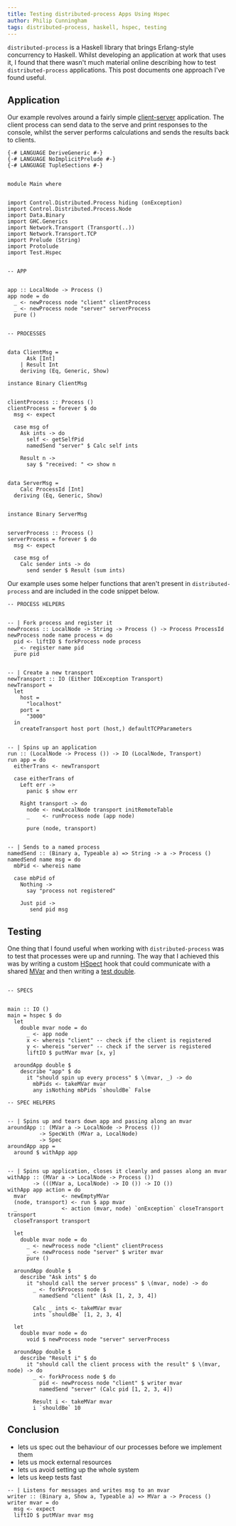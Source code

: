 ```yaml
---
title: Testing distributed-process Apps Using Hspec
author: Philip Cunningham
tags: distributed-process, haskell, hspec, testing
---
```


`distributed-process` is a Haskell library that brings Erlang-style concurrency to Haskell. Whilst developing an application at work that uses it, I found that there wasn't much material online describing how to test `distributed-process` applications. This post documents one approach I've found useful.

## Application

Our example revolves around a fairly simple [client-server](https://en.wikipedia.org/wiki/Client%E2%80%93server_model) application. The client process can send data to the serve and print responses to the console, whilst the server performs calculations and sends the results back to clients.

```
{-# LANGUAGE DeriveGeneric #-}
{-# LANGUAGE NoImplicitPrelude #-}
{-# LANGUAGE TupleSections #-}


module Main where


import Control.Distributed.Process hiding (onException)
import Control.Distributed.Process.Node
import Data.Binary
import GHC.Generics
import Network.Transport (Transport(..))
import Network.Transport.TCP
import Prelude (String)
import Protolude
import Test.Hspec


-- APP


app :: LocalNode -> Process ()
app node = do
  _ <- newProcess node "client" clientProcess
  _ <- newProcess node "server" serverProcess
  pure ()


-- PROCESSES


data ClientMsg =
      Ask [Int]
    | Result Int
    deriving (Eq, Generic, Show)

instance Binary ClientMsg


clientProcess :: Process ()
clientProcess = forever $ do
  msg <- expect

  case msg of
    Ask ints -> do
      self <- getSelfPid
      namedSend "server" $ Calc self ints

    Result n ->
      say $ "received: " <> show n


data ServerMsg =
    Calc ProcessId [Int]
  deriving (Eq, Generic, Show)


instance Binary ServerMsg


serverProcess :: Process ()
serverProcess = forever $ do
  msg <- expect

  case msg of
    Calc sender ints -> do
      send sender $ Result (sum ints)
```

Our example uses some helper functions that aren't present in `distributed-process` and are included in the code snippet below.

```
-- PROCESS HELPERS


-- | Fork process and register it
newProcess :: LocalNode -> String -> Process () -> Process ProcessId
newProcess node name process = do
  pid <- liftIO $ forkProcess node process
  _ <- register name pid
  pure pid


-- | Create a new transport
newTransport :: IO (Either IOException Transport)
newTransport =
  let
    host =
      "localhost"
    port =
      "3000"
  in
    createTransport host port (host,) defaultTCPParameters


-- | Spins up an application
run :: (LocalNode -> Process ()) -> IO (LocalNode, Transport)
run app = do
  eitherTrans <- newTransport

  case eitherTrans of
    Left err ->
      panic $ show err

    Right transport -> do
      node <- newLocalNode transport initRemoteTable
      _    <- runProcess node (app node)

      pure (node, transport)


-- | Sends to a named process
namedSend :: (Binary a, Typeable a) => String -> a -> Process ()
namedSend name msg = do
  mbPid <- whereis name

  case mbPid of
    Nothing ->
      say "process not registered"

    Just pid ->
       send pid msg
```

## Testing

One thing that I found useful when working with `distributed-process` was to test that processes were up and running. The way that I achieved this was by writing a custom [HSpect](https://hspec.github.io/writing-specs.html) hook that could communicate with a shared [MVar](http://hackage.haskell.org/package/base-4.12.0.0/docs/Control-Concurrent-MVar.html) and then writing a [test double](https://martinfowler.com/bliki/TestDouble.html).
```

-- SPECS


main :: IO ()
main = hspec $ do
  let
    double mvar node = do
      _ <- app node
      x <- whereis "client" -- check if the client is registered
      y <- whereis "server" -- check if the server is registered
      liftIO $ putMVar mvar [x, y]

  aroundApp double $
    describe "app" $ do
      it "should spin up every process" $ \(mvar, _) -> do
        mbPids <- takeMVar mvar
        any isNothing mbPids `shouldBe` False
```

```
-- SPEC HELPERS


-- | Spins up and tears down app and passing along an mvar
aroundApp :: (MVar a -> LocalNode -> Process ())
          -> SpecWith (MVar a, LocalNode)
          -> Spec
aroundApp app =
  around $ withApp app


-- | Spins up application, closes it cleanly and passes along an mvar
withApp :: (MVar a -> LocalNode -> Process ())
        -> (((MVar a, LocalNode) -> IO ()) -> IO ())
withApp app action = do
  mvar           <- newEmptyMVar
  (node, transport) <- run $ app mvar
  _              <- action (mvar, node) `onException` closeTransport transport
  closeTransport transport
```

```
  let
    double mvar node = do
      _ <- newProcess node "client" clientProcess
      _ <- newProcess node "server" $ writer mvar
      pure ()

  aroundApp double $
    describe "Ask ints" $ do
      it "should call the server process" $ \(mvar, node) -> do
        _ <- forkProcess node $
          namedSend "client" (Ask [1, 2, 3, 4])

        Calc _ ints <- takeMVar mvar
        ints `shouldBe` [1, 2, 3, 4]

  let
    double mvar node = do
      void $ newProcess node "server" serverProcess

  aroundApp double $
    describe "Result i" $ do
      it "should call the client process with the result" $ \(mvar, node) -> do
        _ <- forkProcess node $ do
          pid <- newProcess node "client" $ writer mvar
          namedSend "server" (Calc pid [1, 2, 3, 4])

        Result i <- takeMVar mvar
        i `shouldBe` 10
```


## Conclusion

- lets us spec out the behaviour of our processes before we implement them
- lets us mock external resources
- lets us avoid setting up the whole system
- lets us keep tests fast

```
-- | Listens for messages and writes msg to an mvar
writer :: (Binary a, Show a, Typeable a) => MVar a -> Process ()
writer mvar = do
  msg <- expect
  liftIO $ putMVar mvar msg
```
